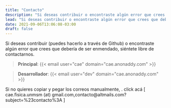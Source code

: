 ```yaml
---
title: "Contacto"
description: "Si deseas contribuir o encontraste algún error que crees que debería de ser enmendado, siéntete libre de contactarnos."
lead: "Si deseas contribuir o encontraste algún error que crees que debería de ser enmendado, siéntete libre de contactarnos."
date: 2021-09-06T13:06:08-03:00
draft: false
---
```


Si deseas contribuir (puedes hacerlo a través de Github) o encontraste algún
error que crees que debería de ser enmendado, siéntete libre de contactarnos.

> **Principal**: {{< email user="cae" domain="cae.anonaddy.com" >}}

[](ignored)

> **Desarrollador**: {{< email user="dev" domain="cae.anonaddy.com" >}}

Si no quieres copiar y pegar los correos manualmente, <script src="/js/pages/_mail.js" language="javascript" type="text/javascript"></script>.
<noscript>
&#99;&#108;&#105;&#99;&#107;&#32;&#97;&#99;&#225; [ &#99;&#97;&#101;&#46;&#102;&#105;&#115;&#105;&#99;&#97;&#46;&#117;&#110;&#109;&#115;&#109; (at) &#103;&#109;&#97;&#105;&#108;&#46;&#99;&#111;&#109;&#44;&#99;&#111;&#110;&#116;&#97;&#99;&#116;&#111;&#64;&#97;&#108;&#116;&#109;&#97;&#105;&#108;&#115;&#46;&#99;&#111;&#109;&#63;&#115;&#117;&#98;&#106;&#101;&#99;&#116;&#61;&#37;&#50;&#51;&#99;&#111;&#110;&#116;&#97;&#99;&#116;&#111;&#37;&#51;&#65; ]
</noscript>
